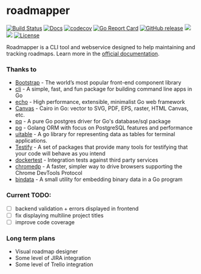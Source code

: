 # roadmapper

[![Build Status](https://travis-ci.com/peteraba/roadmapper.svg?branch=master)](https://travis-ci.com/peteraba/roadmapper)
[![Docs](https://img.shields.io/badge/docs-current-brightgreen.svg)](https://docs.rdmp.app)
[![codecov](https://codecov.io/gh/peteraba/roadmapper/branch/master/graph/badge.svg)](https://codecov.io/gh/peteraba/roadmapper)
[![Go Report Card](https://goreportcard.com/badge/github.com/peteraba/roadmapper)](https://goreportcard.com/report/github.com/peteraba/roadmapper)
[![GitHub release](https://img.shields.io/github/tag/peteraba/roadmapper.svg?label=release)](https://github.com/peteraba/roadmapper/releases)
[![](https://images.microbadger.com/badges/version/peteraba/roadmapper.svg)](https://microbadger.com/images/peteraba/roadmapper)
[![](https://images.microbadger.com/badges/image/peteraba/roadmapper.svg)](https://microbadger.com/images/peteraba/roadmapper)
[![License](https://img.shields.io/badge/license-ISC-blue.svg)](https://github.com/peteraba/roadmapper/blob/master/LICENSE)

Roadmapper is a CLI tool and webservice designed to help maintaining and tracking roadmaps. Learn more in the [official documentation](https://docs.rdmp.app/).

### Thanks to

- [Bootstrap](https://getbootstrap.com/) - The world’s most popular front-end component library
- [cli](https://github.com/urfave/cli) - A simple, fast, and fun package for building command line apps in Go
- [echo](https://echo.labstack.com/) - High performance, extensible, minimalist Go web framework
- [Canvas](https://github.com/tdewolff/canvas) - Cairo in Go: vector to SVG, PDF, EPS, raster, HTML Canvas, etc.
- [pq](https://github.com/lib/pq) - A pure Go postgres driver for Go's database/sql package
- [pg](https://github.com/go-pg/pg) - Golang ORM with focus on PostgreSQL features and performance
- [uitable](https://github.com/gosuri/uitable) - A go library for representing data as tables for terminal applications.
- [Testify](https://github.com/stretchr/testify) - A set of packages that provide many tools for testifying that your code will behave as you intend
- [dockertest](https://github.com/ory/dockertest) - Integration tests against third party services
- [chromedp](https://github.com/chromedp/chromedp) - A faster, simpler way to drive browsers supporting the Chrome DevTools Protocol
- [bindata](https://github.com/kevinburke/go-bindata) - A small utility for embedding binary data in a Go program

### Current TODO:

- [ ] backend validation + errors displayed in frontend
- [ ] fix displaying multiline project titles
- [ ] improve code coverage

### Long term plans

- Visual roadmap designer
- Some level of JIRA integration
- Some level of Trello integration
